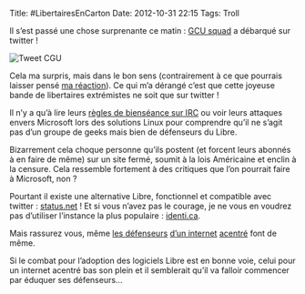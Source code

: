 Title: #LibertairesEnCarton
Date: 2012-10-31 22:15
Tags: Troll

Il s’est passé une chose surprenante ce matin :
[GCU squad](http://www.gcu-squad.org/) a débarqué sur twitter !

![Tweet CGU](|filename|/images/tweet_gcu.png)

Cela ma surpris, mais dans le bon sens (contrairement à ce que pourrais laisser
pensé [ma réaction](https://twitter.com/sanpi_/status/263632978561884160)). Ce
qui m’a dérangé c’est que cette joyeuse bande de libertaires extrémistes ne
soit que sur twitter !

Il n’y a qu’à lire leurs [règles de bienséance sur
IRC](http://wiki.gcu.info/doku.php?id=de_la_bienseance_sur_le_canal_irc) ou
voir leurs attaques envers Microsoft lors des solutions Linux pour comprendre
qu’il ne s’agit pas d’un groupe de geeks mais bien de défenseurs du Libre.

Bizarrement cela choque personne qu’ils postent (et forcent leurs abonnés à en
faire de même) sur un site fermé, soumit à la lois Américaine et enclin à la
censure. Cela ressemble fortement à des critiques que l’on pourrait faire à
Microsoft, non ?

Pourtant il existe une alternative Libre, fonctionnel et compatible avec
twitter : [status.net](http://status.net) ! Et si vous n’avez pas le courage,
je ne vous en voudrez pas d’utiliser l’instance la plus populaire :
[identi.ca](http://identi.ca).

Mais rassurez vous, même [les défenseurs](https://twitter.com/bayartb) [d’un
internet](https://twitter.com/laurentchemla)
[acentré](https://twitter.com/bluetouff) font de même.

Si le combat pour l’adoption des logiciels Libre est en bonne voie, celui pour
un internet acentré bas son plein et il semblerait qu’il va falloir commencer
par éduquer ses défenseurs…
